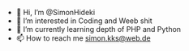 - 👋 Hi, I’m @SimonHideki
- 👀 I’m interested in Coding and Weeb shit
- 🌱 I’m currently learning depth of PHP and Python
- 📫 How to reach me simon.kks@web.de

<!---
HidekiSensei/HidekiSensei is a ✨ special ✨ repository because its `README.md` (this file) appears on your GitHub profile.
You can click the Preview link to take a look at your changes.
--->
